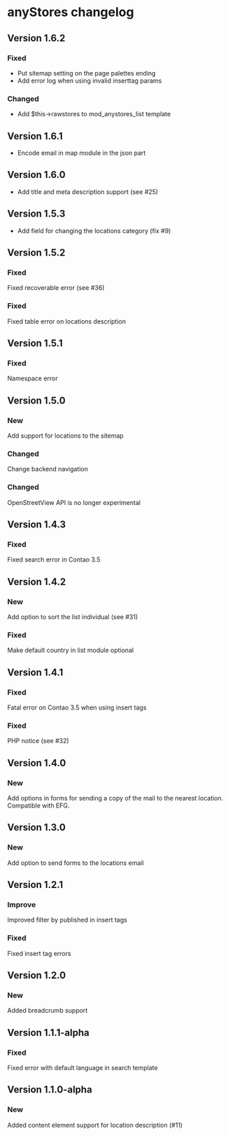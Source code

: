 anyStores changelog
===================

## Version 1.6.2

### Fixed

- Put sitemap setting on the page palettes ending
- Add error log when using invalid inserttag params

### Changed

- Add $this->rawstores to mod_anystores_list template

## Version 1.6.1

- Encode email in map module in the json part

## Version 1.6.0

- Add title and meta description support (see #25)

## Version 1.5.3

- Add field for changing the locations category (fix #9)

Version 1.5.2
-------------

### Fixed
Fixed recoverable error (see #36)

### Fixed
Fixed table error on locations description

Version 1.5.1
-------------

### Fixed
Namespace error

Version 1.5.0
-------------

### New
Add support for locations to the sitemap

### Changed
Change backend navigation

### Changed
OpenStreetView API is no longer experimental

Version 1.4.3
-------------

### Fixed
Fixed search error in Contao 3.5

Version 1.4.2
-------------

### New
Add option to sort the list individual (see #31)

### Fixed
Make default country in list module optional

Version 1.4.1
-------------

### Fixed
Fatal error on Contao 3.5 when using insert tags

### Fixed
PHP notice (see #32)

Version 1.4.0
-------------

### New
Add options in forms for sending a copy of the mail to the nearest location.
Compatible with EFG.

Version 1.3.0
-------------

### New
Add option to send forms to the locations email

Version 1.2.1
-------------

### Improve
Improved filter by published in insert tags

### Fixed
Fixed insert tag errors

Version 1.2.0
-------------

### New
Added breadcrumb support

Version 1.1.1-alpha
-------------------

### Fixed
Fixed error with default language in search template

Version 1.1.0-alpha
-------------------

### New
Added content element support for location description (#11)